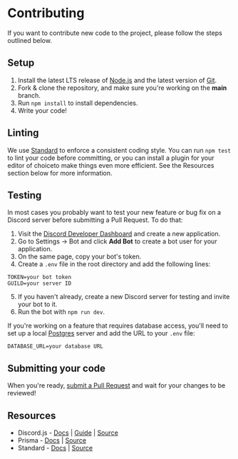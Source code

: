 # Contributing
If you want to contribute new code to the project, please follow the steps outlined below.

## Setup
1. Install the latest LTS release of [Node.js](https://nodejs.org/en/) and the latest version of [Git](https://git-scm.com/).
2. Fork & clone the repository, and make sure you're working on the **main** branch.
3. Run `npm install` to install dependencies.
4. Write your code!

## Linting
We use [Standard](https://standardjs.com/) to enforce a consistent coding style. You can run `npm test` to lint your code before committing, or you can install a plugin for your editor of choiceto make things even more efficient. See the Resources section below for more information.

## Testing
In most cases you probably want to test your new feature or bug fix on a Discord server before submitting a Pull Request. To do that:

1. Visit the [Discord Developer Dashboard](https://discordapp.com/developers/applications/) and create a new application.
2. Go to Settings → Bot and click **Add Bot** to create a bot user for your application.
3. On the same page, copy your bot's token.
4. Create a `.env` file in the root directory and add the following lines:
```
TOKEN=your bot token
GUILD=your server ID
```
5. If you haven't already, create a new Discord server for testing and invite your bot to it.
6. Run the bot with `npm run dev`.

If you're working on a feature that requires database access, you'll need to set up a local [Postgres](https://www.postgresql.org/) server and add the URL to your `.env` file:
```
DATABASE_URL=your database URL
```

## Submitting your code
When you're ready, [submit a Pull Request](https://github.com/unreal-slackers/manny/compare) and wait for your changes to be reviewed!

## Resources
- Discord.js - [Docs](https://discord.js.org/#/docs/discord.js/stable/general/welcome) | [Guide](https://discordjs.guide/) | [Source](https://github.com/discordjs/discord.js)
- Prisma - [Docs](https://www.prisma.io/docs/) | [Source](https://github.com/prisma/prisma)
- Standard - [Docs](https://standardjs.com/) | [Source](https://github.com/standard/standard)
